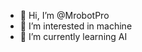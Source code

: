 - 👋 Hi, I’m @MrobotPro
- 👀 I’m interested in machine
- 🌱 I’m currently learning AI 
<!---
MrobotPro/MrobotPro is a ✨ special ✨ repository because its `README.md` (this file) appears on your GitHub profile.
You can click the Preview link to take a look at your changes.
--->
